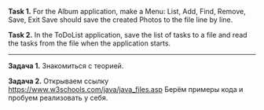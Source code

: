 **Task 1.**
For the Album application, make a Menu:
List, Add, Find, Remove, Save, Exit
Save should save the created Photos to the file line by line.

**Task 2.**
In the ToDoList application, save the list of tasks to a file and read the tasks from the file
when the application starts.


__________________________________________________
**Задача 1.**
Знакомиться с теорией.


**Задача 2.**
Открываем ссылку
https://www.w3schools.com/java/java_files.asp
Берём примеры кода и пробуем реализовать у себя.


